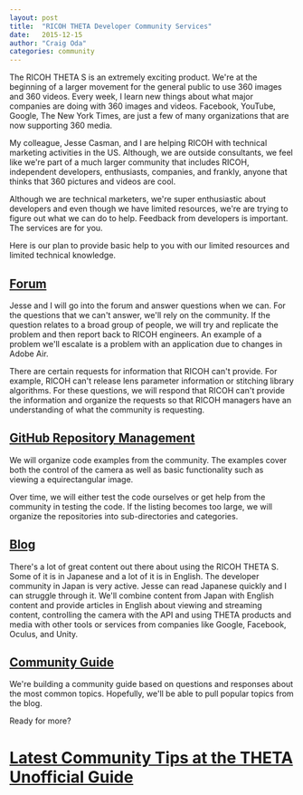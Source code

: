 ```yaml
---
layout: post
title:  "RICOH THETA Developer Community Services"
date:   2015-12-15
author: "Craig Oda"
categories: community
---
```

The RICOH THETA S is an extremely exciting product. We're at the beginning
of a larger movement for the general public to use 360 images and 360 videos.
Every week, I learn new things about what major companies are doing
with 360 images and videos. Facebook, YouTube, Google, The New York Times, are
just a few of many organizations that are now supporting 360 media.

My colleague, Jesse Casman, and I are helping RICOH with technical
marketing activities in the US. Although, we are outside consultants,
we feel like we're part of a much larger community that includes RICOH,
independent developers, enthusiasts, companies, and frankly, anyone
that thinks that 360 pictures and videos are cool.

Although we are technical marketers, we're super enthusiastic about
developers and even though we have limited resources, we're are trying
to figure out what we can do to help. Feedback from developers is important. The services
are for you.

Here is our plan to provide basic help to you with our limited resources and
limited technical knowledge.

## [Forum](https://developers.theta360.com/en/forums/)
Jesse and I will go into the forum and answer questions when  we can. For the
questions that we can't answer, we'll rely on the community. If the question
relates to a broad group of people, we will try and replicate the problem
and then report back to RICOH engineers. An example of a problem we'll
escalate is a problem with an application due to changes in Adobe Air.

There are certain requests for information that RICOH can't provide. For example,
RICOH can't release lens parameter information or stitching library algorithms.
For these questions, we will respond that RICOH can't provide the information
and organize the requests so that RICOH managers have an understanding of
what the community is requesting.

## [GitHub Repository Management](https://github.com/theta360developers)
We will organize code examples from the community. The examples cover both
the control of the camera as well as basic functionality such as viewing a
equirectangular image.

Over time, we will either test the code ourselves or get help from the community
in testing the code. If the listing becomes too large, we will organize the
repositories into sub-directories and categories.

## [Blog](http://theta360developers.github.io/blog/)
There's a lot of great content out there about using the RICOH THETA S.
Some of it is in Japanese and a lot of it is in English.
The developer community in Japan is very active. Jesse can
read Japanese quickly and
I can struggle through it. We'll combine content from Japan with
English content and provide articles in English about viewing and
streaming content, controlling the camera with the API and using
THETA products and media with other tools or services from companies
like Google, Facebook, Oculus, and Unity.

## [Community Guide](http://theta360developers.github.io/community-document/community.html)
We're building a community guide based on questions and responses about the
most common topics. Hopefully, we'll be able to pull popular topics from the blog.

Ready for more?

# [Latest Community Tips at the THETA Unofficial Guide](http://theta360.guide/)
